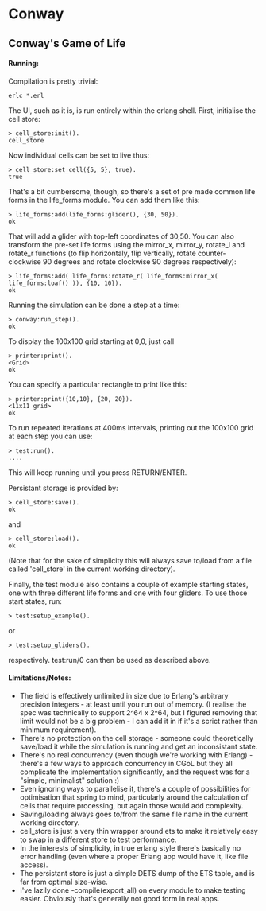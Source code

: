 Conway
======

## Conway's Game of Life

#### Running:

Compilation is pretty trivial:

    erlc *.erl

The UI, such as it is, is run entirely within the erlang shell. First, initialise the cell store:

    > cell_store:init().
    cell_store

Now individual cells can be set to live thus:

    > cell_store:set_cell({5, 5}, true).
    true

That's a bit cumbersome, though, so there's a set of pre made common life forms in the life_forms module. You can add them like this:

    > life_forms:add(life_forms:glider(), {30, 50}).
    ok

That will add a glider with top-left coordinates of 30,50.
You can also transform the pre-set life forms using the mirror_x, mirror_y, rotate_l and rotate_r functions (to flip horizontaly, flip vertically, rotate counter-clockwise 90 degrees and rotate clockwise 90 degrees respectively):

    > life_forms:add( life_forms:rotate_r( life_forms:mirror_x( life_forms:loaf() )), {10, 10}).
    ok

Running the simulation can be done a step at a time:

    > conway:run_step().
    ok

To display the 100x100 grid starting at 0,0, just call

    > printer:print().
    <Grid>
    ok

You can specify a particular rectangle to print like this:

    > printer:print({10,10}, {20, 20}).
    <11x11 grid>
    ok

To run repeated iterations at 400ms intervals, printing out the 100x100 grid at each step you can use:

    > test:run().
    ....

This will keep running until you press RETURN/ENTER.

Persistant storage is provided by:

    > cell_store:save().
    ok

and

    > cell_store:load().
    ok

(Note that for the sake of simplicity this will always save to/load from a file called 'cell_store' in the current working directory).

Finally, the test module also contains a couple of example starting states, one with three different life forms and one with four gliders. To use those start states, run:

    > test:setup_example().

or

    > test:setup_gliders().

respectively. test:run/0 can then be used as described above.


#### Limitations/Notes:

* The field is effectively unlimited in size due to Erlang's arbitrary precision integers - at least until you run out of memory. (I realise the spec was technically to support 2^64 x 2^64, but I figured removing that limit would not be a big problem - I can add it in if it's a scrict rather than minimum requirement).
* There's no protection on the cell storage - someone could theoretically save/load it while the simulation is running and get an inconsistant state.
* There's no real concurrency (even though we're working with Erlang) - there's a few ways to approach concurrency in CGoL but they all complicate the implementation significantly, and the request was for a "simple, minimalist" solution :)
* Even ignoring ways to parallelise it, there's a couple of possibilities for optimisation that spring to mind, particularly around the calculation of cells that require processing, but again those would add complexity.
* Saving/loading always goes to/from the same file name in the current working directory.
* cell_store is just a very thin wrapper around ets to make it relatively easy to swap in a different store to test performance.
* In the interests of simplicity, in true erlang style there's basically no error handling (even where a proper Erlang app would have it, like file access).
* The persistant store is just a simple DETS dump of the ETS table, and is far from optimal size-wise.
* I've lazily done -compile(export_all) on every module to make testing easier. Obviously that's generally not good form in real apps.

